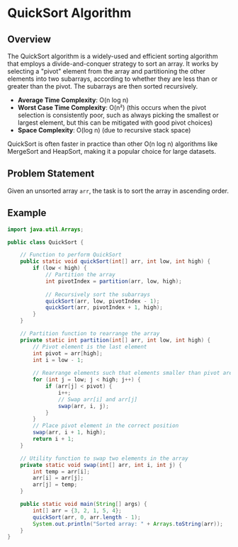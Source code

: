 # QuickSort Algorithm

## Overview

The QuickSort algorithm is a widely-used and efficient sorting algorithm that employs a divide-and-conquer strategy to sort an array. It works by selecting a "pivot" element from the array and partitioning the other elements into two subarrays, according to whether they are less than or greater than the pivot. The subarrays are then sorted recursively.

- **Average Time Complexity**: O(n log n)
- **Worst Case Time Complexity**: O(n²) (this occurs when the pivot selection is consistently poor, such as always picking the smallest or largest element, but this can be mitigated with good pivot choices)
- **Space Complexity**: O(log n) (due to recursive stack space)

QuickSort is often faster in practice than other O(n log n) algorithms like MergeSort and HeapSort, making it a popular choice for large datasets.

## Problem Statement

Given an unsorted array `arr`, the task is to sort the array in ascending order.

## Example

```java
import java.util.Arrays;

public class QuickSort {

    // Function to perform QuickSort
    public static void quickSort(int[] arr, int low, int high) {
        if (low < high) {
            // Partition the array
            int pivotIndex = partition(arr, low, high);
            
            // Recursively sort the subarrays
            quickSort(arr, low, pivotIndex - 1);
            quickSort(arr, pivotIndex + 1, high);
        }
    }

    // Partition function to rearrange the array
    private static int partition(int[] arr, int low, int high) {
        // Pivot element is the last element
        int pivot = arr[high];
        int i = low - 1;
        
        // Rearrange elements such that elements smaller than pivot are on the left
        for (int j = low; j < high; j++) {
            if (arr[j] < pivot) {
                i++;
                // Swap arr[i] and arr[j]
                swap(arr, i, j);
            }
        }
        // Place pivot element in the correct position
        swap(arr, i + 1, high);
        return i + 1;
    }

    // Utility function to swap two elements in the array
    private static void swap(int[] arr, int i, int j) {
        int temp = arr[i];
        arr[i] = arr[j];
        arr[j] = temp;
    }

    public static void main(String[] args) {
        int[] arr = {3, 2, 1, 5, 4};
        quickSort(arr, 0, arr.length - 1);
        System.out.println("Sorted array: " + Arrays.toString(arr));
    }
}
```
